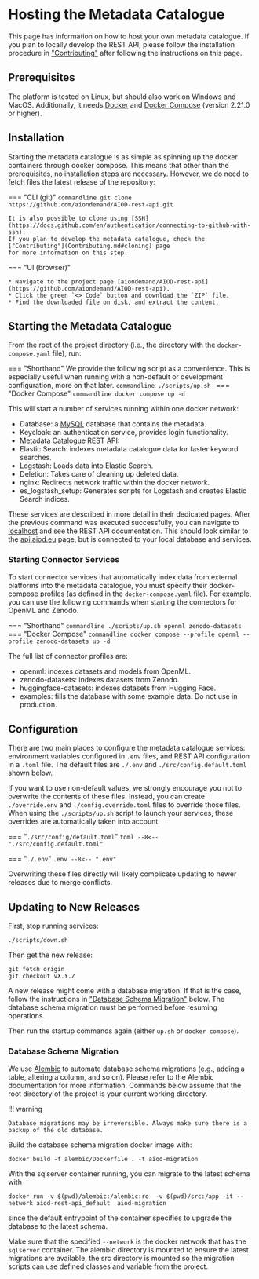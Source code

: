 # Hosting the Metadata Catalogue
This page has information on how to host your own metadata catalogue.
If you plan to locally develop the REST API, please follow the installation procedure in ["Contributing"](../contributing) 
after following the instructions on this page.

## Prerequisites
The platform is tested on Linux, but should also work on Windows and MacOS.
Additionally, it needs [Docker](https://docs.docker.com/get-docker/) and 
[Docker Compose](https://docs.docker.com/compose/install/) (version 2.21.0 or higher).

## Installation
Starting the metadata catalogue is as simple as spinning up the docker containers through docker compose.
This means that other than the prerequisites, no installation steps are necessary.
However, we do need to fetch files the latest release of the repository:

=== "CLI (git)"
    ```commandline
    git clone https://github.com/aiondemand/AIOD-rest-api.git
    ```

    It is also possible to clone using [SSH](https://docs.github.com/en/authentication/connecting-to-github-with-ssh).
    If you plan to develop the metadata catalogue, check the ["Contributing"](Contributing.md#cloning) page
    for more information on this step.  

=== "UI (browser)"
    
    * Navigate to the project page [aiondemand/AIOD-rest-api](https://github.com/aiondemand/AIOD-rest-api). 
    * Click the green `<> Code` button and download the `ZIP` file. 
    * Find the downloaded file on disk, and extract the content.

## Starting the Metadata Catalogue
From the root of the project directory (i.e., the directory with the `docker-compose.yaml` file), run:

=== "Shorthand"
    We provide the following script as a convenience.
    This is especially useful when running with a non-default or development configuration,
    more on that later.
    ```commandline
    ./scripts/up.sh
    ```
=== "Docker Compose"
    ```commandline
    docker compose up -d
    ```

This will start a number of services running within one docker network:

 * Database: a [MySQL](https://dev.mysql.com) database that contains the metadata.
 * Keycloak: an authentication service, provides login functionality.
 * Metadata Catalogue REST API: 
 * Elastic Search: indexes metadata catalogue data for faster keyword searches.
 * Logstash: Loads data into Elastic Search.
 * Deletion: Takes care of cleaning up deleted data.
 * nginx: Redirects network traffic within the docker network.
 * es_logstash_setup: Generates scripts for Logstash and creates Elastic Search indices.

[//]: # (TODO: Make list items link to dedicated pages.)
These services are described in more detail in their dedicated pages.
After the previous command was executed successfully, you can navigate to [localhost](http://localhost.com)
and see the REST API documentation. This should look similar to the [api.aiod.eu](https://api.aiod.eu) page,
but is connected to your local database and services.

### Starting Connector Services
To start connector services that automatically index data from external platforms into the metadata catalogue,
you must specify their docker-compose profiles (as defined in the `docker-compose.yaml` file).
For example, you can use the following commands when starting the connectors for OpenML and Zenodo.

=== "Shorthand"
    ```commandline
    ./scripts/up.sh openml zenodo-datasets
    ```
=== "Docker Compose"
    ```commandline
    docker compose --profile openml --profile zenodo-datasets up -d
    ```

The full list of connector profiles are:

- openml: indexes datasets and models from OpenML.
- zenodo-datasets: indexes datasets from Zenodo.
- huggingface-datasets: indexes datasets from Hugging Face.
- examples: fills the database with some example data. Do not use in production.

[//]: # (TODO: Link to docs or consolidate in dedicated page.)

## Configuration
There are two main places to configure the metadata catalogue services: 
environment variables configured in `.env` files, and REST API configuration in a `.toml` file.
The default files are `./.env` and `./src/config.default.toml` shown below.

If you want to use non-default values, we strongly encourage you not to overwrite the contents of these files.
Instead, you can create `./override.env` and `./config.override.toml` files to override those files.
When using the `./scripts/up.sh` script to launch your services, these overrides are automatically taken into account.

=== "`./src/config/default.toml`"
    ```toml
    --8<-- "./src/config.default.toml"
    ```

=== "`./.env`"
    ```.env
    --8<-- ".env"
    ```

Overwriting these files directly will likely complicate updating to newer releases due to merge conflicts.

## Updating to New Releases

[//]: # (TODO: Publish to docker hub and have the default docker-compose.yaml pull from docker hub instead.)

First, stop running services:
```commandline
./scripts/down.sh
```
Then get the new release:
```commandline
git fetch origin
git checkout vX.Y.Z
```
A new release might come with a database migration.
If that is the case, follow the instructions in ["Database Schema Migration"](#database-schema-migration) below.
The database schema migration must be performed before resuming operations.

Then run the startup commands again (either `up.sh` or `docker compose`).

### Database Schema Migration

We use [Alembic](https://alembic.sqlalchemy.org/en/latest/tutorial.html#running-our-first-migration) to automate database schema migrations
(e.g., adding a table, altering a column, and so on).
Please refer to the Alembic documentation for more information.
Commands below assume that the root directory of the project is your current working directory.

!!! warning

    Database migrations may be irreversible. Always make sure there is a backup of the old database.

Build the database schema migration docker image with:
```commandline
docker build -f alembic/Dockerfile . -t aiod-migration
```

With the sqlserver container running, you can migrate to the latest schema with

```commandline
docker run -v $(pwd)/alembic:/alembic:ro  -v $(pwd)/src:/app -it --network aiod-rest-api_default  aiod-migration
```

since the default entrypoint of the container specifies to upgrade the database to the latest schema.

Make sure that the specified `--network` is the docker network that has the `sqlserver` container.
The alembic directory is mounted to ensure the latest migrations are available,
the src directory is mounted so the migration scripts can use defined classes and variable from the project.

[//]: # (TODO: Write documentation for when some of the migrations are not applicable. E.g., when a table was created in a new release.)
